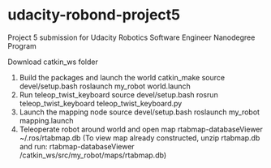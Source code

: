 # udacity-robond-project5
Project 5 submission for Udacity Robotics Software Engineer Nanodegree Program

Download catkin_ws folder
1. Build the packages and launch the world
  catkin_make
  source devel/setup.bash
  roslaunch my_robot world.launch
2. Run teleop_twist_keyboard
  source devel/setup.bash
  rosrun teleop_twist_keyboard teleop_twist_keyboard.py
3. Launch the mapping node
  source devel/setup.bash
  roslaunch my_robot mapping.launch
4. Teleoperate robot around world and open map
  rtabmap-databaseViewer ~/.ros/rtabmap.db
  (To view map already constructed, unzip rtabmap.db and run:
    rtabmap-databaseViewer /catkin_ws/src/my_robot/maps/rtabmap.db)
